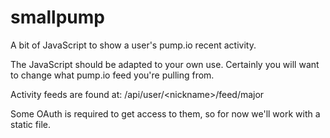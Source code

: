 smallpump
=========

A bit of JavaScript to show a user's pump.io recent activity.

The JavaScript should be adapted to your own use.  Certainly you will want to change what pump.io feed you're pulling from.

Activity feeds are found at: /api/user/&lt;nickname&gt;/feed/major

Some OAuth is required to get access to them, so for now we'll work with a static file.
